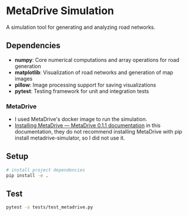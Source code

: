 # MetaDrive Simulation

A simulation tool for generating and analyzing road networks.

## Dependencies

- **numpy**: Core numerical computations and array operations for road generation
- **matplotlib**: Visualization of road networks and generation of map images
- **pillow**: Image processing support for saving visualizations
- **pytest**: Testing framework for unit and integration tests

### MetaDrive
- I used MetaDrive's docker image to run the simulation.
- [Installing MetaDrive — MetaDrive 0.1.1 documentation](https://metadrive-simulator.readthedocs.io/en/latest/install.html) in this documentation, they do not recommend installing MetaDrive with pip install metadrive-simulator, so I did not use it.
## Setup

```bash
# install project dependencies
pip install -e .
```
## Test

```bash
pytest -s tests/test_metadrive.py
```


